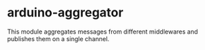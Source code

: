 # arduino-aggregator
This module aggregates messages from different middlewares and publishes them on a single channel.
